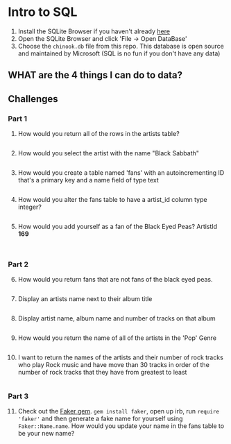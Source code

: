 # Intro to SQL

1. Install the SQLite Browser if you haven't already [here](http://sqlitebrowser.org/)
2. Open the SQLite Browser and click 'File -> Open DataBase'
3. Choose the `chinook.db` file from this repo. This database is open source and maintained by Microsoft (SQL is no fun if you don't have any data)


## WHAT are the 4 things I can do to data?





## Challenges


### Part 1 

1. How would you return all of the rows in the artists table?
  ```SQL
  
  ```
2. How would you select the artist with the name "Black Sabbath"
  ```SQL
  
  ```
3. How would you create a table named 'fans' with an autoincrementing ID that's a primary key and a name field of type text

  ```sql
  
  ```

4. How would you alter the fans table to have a artist_id column type integer?

  ```sql
  
  ```
5. How would you add yourself as a fan of the Black Eyed Peas? ArtistId **169**
  ```sql
   
  ```
  
  
 ### Part 2


6. How would you return fans that are not fans of the black eyed peas.
  ```sql
  
  ```
7. Display an artists name next to their album title
```sql

```

8. Display artist name, album name and number of tracks on that album
```sql

```

9.  How would you return the name of all of the artists in the 'Pop' Genre
  ```sql


  ```


10. I want to return the names of the artists and their number of rock tracks
 who play Rock music
and have move than 30 tracks
in order of the number of rock tracks that they have
from greatest to least

```sql

```


### Part 3 


11. Check out the [Faker gem](https://github.com/stympy/faker). `gem install faker`, open up irb, run `require 'faker'` and then generate a fake name for yourself using `Faker::Name.name`. How would you update your name in the fans table to be your new name?
   ```sql

   ```
